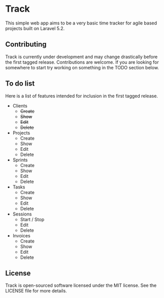 # Track

This simple web app aims to be a very basic time tracker for agile based projects built on Laravel 5.2.

## Contributing

Track is currently under development and may change drastically before the first tagged release. Contributions are welcome. If you are looking for somewhere to start try working on something in the TODO section below.

## To do list

Here is a list of features intended for inclusion in the first tagged release.

* Clients
  * ~~Create~~
  * ~~Show~~
  * ~~Edit~~
  * ~~Delete~~
* Projects
  * Create
  * Show
  * Edit
  * Delete
* Sprints
  * Create
  * Show
  * Edit
  * Delete
* Tasks
  * Create
  * Show
  * Edit
  * Delete
* Sessions
  * Start / Stop
  * Edit
  * Delete
* Invoices
  * Create
  * Show
  * Edit
  * Delete

## License

Track is open-sourced software licensed under the MIT license. See the LICENSE file for more details.
